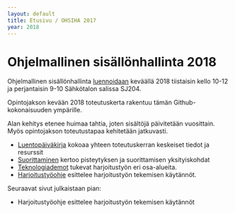 ```yaml
---
layout: default
title: Etusivu / OHSIHA 2017
year: 2018
---
```


# Ohjelmallinen sisällönhallinta 2018

Ohjelmallinen sisällönhallinta [luennoidaan](http://www.tut.fi/opinto-opas/wwwoppaat/opas2017-2018/perus/aineryhmat/Tiedonhallinta/TLO-32400-1.html) keväällä 2018 tiistaisin kello 10-12 ja perjantaisin 9-10 Sähkötalon salissa SJ204.

Opintojakson kevään 2018 toteutuskerta rakentuu tämän Github-kokonaisuuden ympärille.
<!-- Luennot noudattelevat pääsääntöisesti kevään 2017 toteutuskertaa.  -->
Alan kehitys etenee huimaa tahtia, joten sisältöjä päivitetään vuosittain.
Myös opintojakson toteutustapaa kehitetään jatkuvasti.

* [Luentopäiväkirja](luentopaivakirja) kokoaa yhteen toteutuskerran keskeiset tiedot ja resurssit
* [Suorittaminen](suorittaminen) kertoo pisteytyksen ja suorittamisen yksityiskohdat
* [Teknologiademot](teknologiademo) tukevat harjoitustyön eri osa-alueita.
* [Harjoitustyöohje](harjoitustyo) esittelee harjoitustyön tekemisen käytännöt.

<!-- Ensimmäiseen demoon pääsee [tästä](https://ohsiha.github.io/2018/01/19/html-css-django-perusteet.html) -->

Seuraavat sivut julkaistaan pian:

<!-- * Teknologiademot tukevat harjoitustyön käynnistämistä -->
* Harjoitustyöohje esittelee harjoitustyön tekemisen käytännöt


<!--
* [Teknologiademot](teknologiademo) tukevat harjoitustyön käynnistämistä.
* [Harjoitustyöohje](harjoitustyo) esittelee harjoitustyön tekemisen käytännöt.
* [Suorittaminen](suorittaminen) kertoo pisteytyksen ja suorittamisen yksityiskohdat. -->
